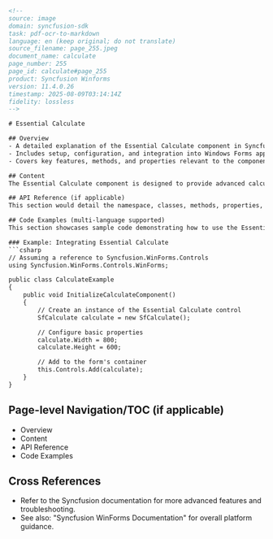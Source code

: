 ```html
<!-- 
source: image
domain: syncfusion-sdk
task: pdf-ocr-to-markdown
language: en (keep original; do not translate)
source_filename: page_255.jpeg
document_name: calculate
page_number: 255
page_id: calculate#page_255
product: Syncfusion Winforms
version: 11.4.0.26
timestamp: 2025-08-09T03:14:14Z
fidelity: lossless
-->

# Essential Calculate

## Overview
- A detailed explanation of the Essential Calculate component in Syncfusion Winforms.
- Includes setup, configuration, and integration into Windows Forms applications.
- Covers key features, methods, and properties relevant to the component.

## Content
The Essential Calculate component is designed to provide advanced calculation and formula support for Windows Forms applications. It allows developers to integrate powerful spreadsheet-like functionalities, enabling users to perform complex calculations and data manipulations seamlessly within their applications.

## API Reference (if applicable)
This section would detail the namespace, classes, methods, properties, and events associated with the Essential Calculate component. It would provide comprehensive information on how to interact with the component programmatically, including code examples.

## Code Examples (multi-language supported)
This section showcases sample code demonstrating how to use the Essential Calculate component in C#.

### Example: Integrating Essential Calculate
```csharp
// Assuming a reference to Syncfusion.WinForms.Controls
using Syncfusion.WinForms.Controls.WinForms;

public class CalculateExample
{
    public void InitializeCalculateComponent()
    {
        // Create an instance of the Essential Calculate control
        SfCalculate calculate = new SfCalculate();

        // Configure basic properties
        calculate.Width = 800;
        calculate.Height = 600;

        // Add to the form's container
        this.Controls.Add(calculate);
    }
}
```

## Page-level Navigation/TOC (if applicable)
- Overview
- Content
- API Reference
- Code Examples

## Cross References
- Refer to the Syncfusion documentation for more advanced features and troubleshooting.
- See also: "Syncfusion WinForms Documentation" for overall platform guidance.

<!-- tags: [syncfusion, winforms, essentialcalculate, controls] keywords: [winforms, calculate, component, integration, essentialcalculate, api, methods, properties] -->
```